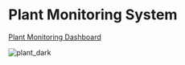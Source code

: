 # Plant Monitoring System

[Plant Monitoring Dashboard](https://plant-monitoring-dashboard.onrender.com/)

![plant_dark](https://github.com/user-attachments/assets/368245da-1930-4472-9cfa-6cf85ec9ff86)
